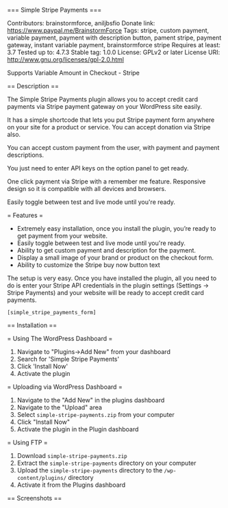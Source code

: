 ===  Simple Stripe Payments ===

Contributors: brainstormforce, aniljbsfio
Donate link: https://www.paypal.me/BrainstormForce
Tags: stripe, custom payment, variable payment, payment with description button, pament stripe, payment gateway, instant variable payment, brainstormforce stripe
Requires at least: 3.7
Tested up to: 4.7.3
Stable tag: 1.0.0
License: GPLv2 or later
License URI: http://www.gnu.org/licenses/gpl-2.0.html

Supports Variable Amount in Checkout - Stripe

== Description ==

The Simple Stripe Payments plugin allows you to accept credit card payments via Stripe payment gateway on your WordPress site easily. 

It has a simple shortcode that lets you put Stripe payment form anywhere on your site for a product or service. You can accept donation via Stripe also.

You can accept custom payment from the user, with payment and payment descriptions.

You just need to enter API keys on the option panel to get ready.

One click payment via Stripe with a remember me feature. Responsive design so it is compatible with all devices and browsers.

Easily toggle between test and live mode until you're ready.

= Features =

* Extremely easy installation, once you install the plugin, you’re ready to
get payment from your website.
* Easily toggle between test and live mode until you're ready.
* Ability to get custom payment and description for the payment.
* Display a small image of your brand or product on the checkout form.
* Ability to customize the Stripe buy now button text

The setup is very easy. Once you have installed the plugin, all you need to do is enter your Stripe API credentials in the plugin settings (Settings -> Stripe Payments) and your website will be ready to accept credit card payments.

`[simple_stripe_payments_form]`


== Installation ==

= Using The WordPress Dashboard =

1. Navigate to "Plugins->Add New" from your dashboard
2. Search for 'Simple Stripe Payments'
3. Click 'Install Now'
4. Activate the plugin

= Uploading via WordPress Dashboard =

1. Navigate to the "Add New" in the plugins dashboard
2. Navigate to the "Upload" area
3. Select `simple-stripe-payments.zip` from your computer
4. Click "Install Now"
5. Activate the plugin in the Plugin dashboard

= Using FTP =

1. Download `simple-stripe-payments.zip`
2. Extract the `simple-stripe-payments` directory on your computer
3. Upload the `simple-stripe-payments` directory to the `/wp-content/plugins/` directory
4. Activate it from the Plugins dashboard

== Screenshots ==